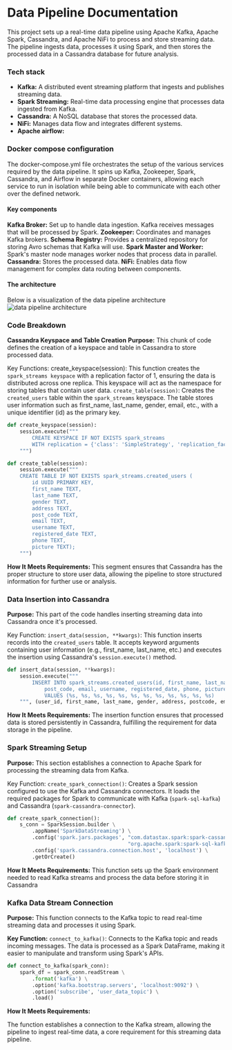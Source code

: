 # Data Pipeline Documentation
This project sets up a real-time data pipeline using Apache Kafka, Apache Spark, Cassandra, and Apache NiFi to process and store streaming data. The pipeline ingests data, processes it using Spark, and then stores the processed data in a Cassandra database for future analysis.

### Tech stack
- **Kafka:** A distributed event streaming platform that ingests and publishes streaming data.
- **Spark Streaming:** Real-time data processing engine that processes data ingested from Kafka.
- **Cassandra:** A NoSQL database that stores the processed data.
- **NiFi:** Manages data flow and integrates different systems.
- **Apache airflow:**

### Docker compose configuration
The docker-compose.yml file orchestrates the setup of the various services required by the data pipeline. It spins up Kafka, Zookeeper, Spark, Cassandra, and Airflow in separate Docker containers, allowing each service to run in isolation while being able to communicate with each other over the defined network.

#### Key components
**Kafka Broker:** Set up to handle data ingestion. Kafka receives messages that will be processed by Spark.
**Zookeeper:** Coordinates and manages Kafka brokers.
**Schema Registry:** Provides a centralized repository for storing Avro schemas that Kafka will use.
**Spark Master and Worker:** Spark's master node manages worker nodes that process data in parallel.
**Cassandra:** Stores the processed data.
**NiFi:** Enables data flow management for complex data routing between components.

#### The architecture
Below is a visualization of the data pipeline architecture
![data pipeline architecture]()


### Code Breakdown
**Cassandra Keyspace and Table Creation**
**Purpose:**
This chunk of code defines the creation of a keyspace and table in Cassandra to store processed data.

Key Functions:
create_keyspace(session):
This function creates the `spark_streams keyspace` with a replication factor of 1, ensuring the data is distributed across one replica.
This keyspace will act as the namespace for storing tables that contain user data.
`create_table(session)`:
Creates the `created_users` table within the `spark_streams` keyspace.
The table stores user information such as first_name, last_name, gender, email, etc., with a unique identifier (id) as the primary key.

```python
def create_keyspace(session):
    session.execute("""
        CREATE KEYSPACE IF NOT EXISTS spark_streams
        WITH replication = {'class': 'SimpleStrategy', 'replication_factor': '1'};
    """)

def create_table(session):
    session.execute("""
    CREATE TABLE IF NOT EXISTS spark_streams.created_users (
        id UUID PRIMARY KEY,
        first_name TEXT,
        last_name TEXT,
        gender TEXT,
        address TEXT,
        post_code TEXT,
        email TEXT,
        username TEXT,
        registered_date TEXT,
        phone TEXT,
        picture TEXT);
    """)
```
**How It Meets Requirements:**
This segment ensures that Cassandra has the proper structure to store user data, allowing the pipeline to store structured information for further use or analysis.

### Data Insertion into Cassandra
**Purpose:**
This part of the code handles inserting streaming data into Cassandra once it's processed.

Key Function:
`insert_data(session, **kwargs)`:
This function inserts records into the `created_users` table.
It accepts keyword arguments containing user information (e.g., first_name, last_name, etc.) and executes the insertion using Cassandra's `session.execute()` method.

```python
def insert_data(session, **kwargs):
    session.execute("""
        INSERT INTO spark_streams.created_users(id, first_name, last_name, gender, address, 
            post_code, email, username, registered_date, phone, picture)
            VALUES (%s, %s, %s, %s, %s, %s, %s, %s, %s, %s, %s, %s)
    """, (user_id, first_name, last_name, gender, address, postcode, email, username, dob, registered_date, phone, picture))
```

**How It Meets Requirements:**
The insertion function ensures that processed data is stored persistently in Cassandra, fulfilling the requirement for data storage in the pipeline.

### Spark Streaming Setup
**Purpose:**
This section establishes a connection to Apache Spark for processing the streaming data from Kafka.

Key Function:
`create_spark_connection()`:
Creates a Spark session configured to use the Kafka and Cassandra connectors.
It loads the required packages for Spark to communicate with Kafka (`spark-sql-kafka`) and Cassandra (`spark-cassandra-connector`).

```python
def create_spark_connection():
    s_conn = SparkSession.builder \
        .appName('SparkDataStreaming') \
        .config('spark.jars.packages', "com.datastax.spark:spark-cassandra-connector_2.13:3.4.1,"
                                       "org.apache.spark:spark-sql-kafka-0-10_2.13:3.4.1") \
        .config('spark.cassandra.connection.host', 'localhost') \
        .getOrCreate()
```
**How It Meets Requirements:**
This function sets up the Spark environment needed to read Kafka streams and process the data before storing it in Cassandra

### Kafka Data Stream Connection
**Purpose:**
This function connects to the Kafka topic to read real-time streaming data and processes it using Spark.

**Key Function:**
`connect_to_kafka()`:
Connects to the Kafka topic and reads incoming messages.
The data is processed as a Spark DataFrame, making it easier to manipulate and transform using Spark's APIs.

```python
def connect_to_kafka(spark_conn):
    spark_df = spark_conn.readStream \
        .format('kafka') \
        .option('kafka.bootstrap.servers', 'localhost:9092') \
        .option('subscribe', 'user_data_topic') \
        .load()
```
**How It Meets Requirements:**

The function establishes a connection to the Kafka stream, allowing the pipeline to ingest real-time data, a core requirement for this streaming data pipeline.
